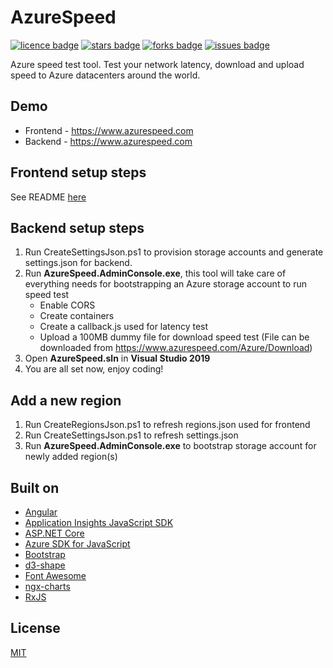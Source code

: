 
# AzureSpeed
[![licence badge]][licence]
[![stars badge]][stars]
[![forks badge]][forks]
[![issues badge]][issues]

Azure speed test tool. Test your network latency, download and upload speed to Azure datacenters around the world.

## Demo
* Frontend - https://www.azurespeed.com
* Backend - https://www.azurespeed.com

## Frontend setup steps
See README [here](src/frontend/README.md)

## Backend setup steps
1. Run CreateSettingsJson.ps1 to provision storage accounts and generate settings.json for backend.
1. Run **AzureSpeed.AdminConsole.exe**, this tool will take care of everything needs for bootstrapping an Azure storage account to run speed test
    * Enable CORS
    * Create containers
    * Create a callback.js used for latency test
    * Upload a 100MB dummy file for download speed test (File can be downloaded from https://www.azurespeed.com/Azure/Download)
2. Open **AzureSpeed.sln** in **Visual Studio 2019**
3. You are all set now, enjoy coding!

## Add a new region
1. Run CreateRegionsJson.ps1 to refresh regions.json used for frontend
2. Run CreateSettingsJson.ps1 to refresh settings.json
3. Run **AzureSpeed.AdminConsole.exe** to bootstrap storage account for newly added region(s)

## Built on
* [Angular](https://github.com/angular/angular)
* [Application Insights JavaScript SDK](https://github.com/microsoft/ApplicationInsights-JS)
* [ASP.NET Core](https://github.com/aspnet/home)
* [Azure SDK for JavaScript](https://github.com/Azure/azure-sdk-for-js)
* [Bootstrap](https://github.com/twbs/bootstrap)
* [d3-shape](https://github.com/d3/d3-shape)
* [Font Awesome](https://github.com/FortAwesome/Font-Awesome)
* [ngx-charts](https://github.com/swimlane/ngx-charts)
* [RxJS](https://github.com/reactivex/rxjs)

## License
[MIT](/LICENSE)

[licence badge]:https://img.shields.io/badge/license-MIT-blue.svg
[stars badge]:https://img.shields.io/github/stars/blrchen/AzureSpeed.svg
[forks badge]:https://img.shields.io/github/forks/blrchen/AzureSpeed.svg
[issues badge]:https://img.shields.io/github/issues/blrchen/AzureSpeed.svg

[licence]:https://github.com/blrchen/AzureSpeed/blob/master/LICENSE
[stars]:https://github.com/blrchen/AzureSpeed/stargazers
[forks]:https://github.com/blrchen/AzureSpeed/network
[issues]:https://github.com/blrchen/AzureSpeed/issues
